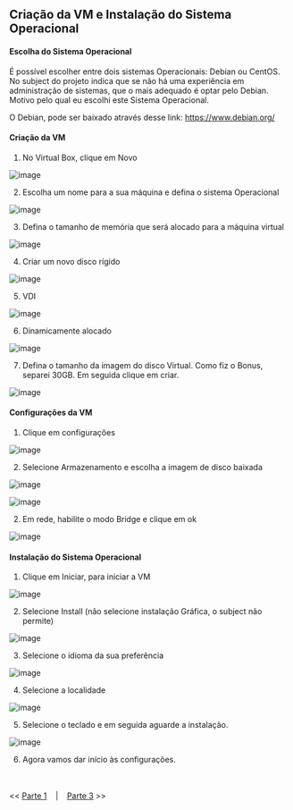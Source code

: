 ## Criação da VM e Instalação do Sistema Operacional

#### Escolha do Sistema Operacional

É possível escolher entre dois sistemas Operacionais: Debian ou CentOS. No subject do projeto indica que se não há uma experiência em administração de sistemas, que o mais adequado é optar pelo Debian. Motivo pelo qual eu escolhi este Sistema Operacional.

O Debian, pode ser baixado através desse link: https://www.debian.org/

#### Criação da VM

1. No Virtual Box, clique em Novo

![image](https://user-images.githubusercontent.com/82785772/137586899-305e824b-4eab-48b2-9e55-62d164831641.png)

2. Escolha um nome para a sua máquina e defina o sistema Operacional

![image](https://user-images.githubusercontent.com/82785772/137586983-817de04a-f07d-46c7-8edf-7b2930eea2fc.png)

3. Defina o tamanho de memória que será alocado para a máquina virtual

![image](https://user-images.githubusercontent.com/82785772/137587009-aecac564-a16e-49de-8758-982f623a08b6.png)

4. Criar um novo disco rígido

![image](https://user-images.githubusercontent.com/82785772/137587044-ba8e76a9-dddd-45f5-931f-b658c4011970.png)

5. VDI

![image](https://user-images.githubusercontent.com/82785772/137587075-26a3ac89-e34c-466b-ab18-81b479a5d062.png)

6. Dinamicamente alocado

![image](https://user-images.githubusercontent.com/82785772/137587094-1f59d392-b3c9-4cb8-ad33-653d273a8d70.png)

7. Defina o tamanho da imagem do disco Virtual. Como fiz o Bonus, separei 30GB. Em seguida clique em criar.

![image](https://user-images.githubusercontent.com/82785772/137587131-c3f6ec1e-4e5a-441d-be1a-d954814a1a6d.png)

#### Configurações da VM

1. Clique em configurações

![image](https://user-images.githubusercontent.com/82785772/137587412-7a651285-96c6-4f0d-bd16-56b45cd17101.png)

2. Selecione Armazenamento e escolha a imagem de disco baixada

![image](https://user-images.githubusercontent.com/82785772/137587470-3c740f33-0cb3-4e11-9da9-8fae1250797c.png)

![image](https://user-images.githubusercontent.com/82785772/137587645-afce6e32-9f30-4e8c-a70b-249181815900.png)

2. Em rede, habilite o modo Bridge e clique em ok

![image](https://user-images.githubusercontent.com/82785772/137587657-06250a4d-3894-46f8-b0cd-a70dd5fbfb86.png)


#### Instalação do Sistema Operacional

1. Clique em Iniciar, para iniciar a VM

![image](https://user-images.githubusercontent.com/82785772/137587196-2b239f0d-adbf-404c-9679-1c3d10000e2c.png)

2. Selecione Install (não selecione instalação Gráfica, o subject não permite)

![image](https://user-images.githubusercontent.com/82785772/137587800-20a63455-bb1f-4a27-a909-9835d221c0ea.png)

3. Selecione o idioma da sua preferência

![image](https://user-images.githubusercontent.com/82785772/137587826-333545b4-6ffa-4bc6-8481-08ff0abde739.png)

4. Selecione a localidade

![image](https://user-images.githubusercontent.com/82785772/137587839-913a1685-1dc5-48d9-893f-0d90dfe9ae40.png)

5. Selecione o teclado e em seguida aguarde a instalação.

![image](https://user-images.githubusercontent.com/82785772/137587851-ce086e53-f318-4586-83a4-43541b080566.png)

6. Agora vamos dar início às configurações.

<br><br>
<< [Parte 1](https://github.com/vangoncalez/42sp_born2beroot/blob/main/parte_01.md) &nbsp;&nbsp;&nbsp;|&nbsp;&nbsp;&nbsp; [Parte 3](https://github.com/vangoncalez/42sp_born2beroot/blob/main/parte_03.md) >>
